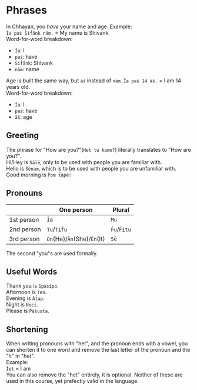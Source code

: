 # Phrases
In Chhayan, you *have* your name and age. Example:  
`Ĭa paś S̀if́ănk nām.` = My name is Shivank.  
Word-for-word breakdown:  
+ `Ĭa`: I
+ `paś`: have
+ `S̀if́ănk`: Shivank
+ `nām`: name

Age is built the same way, but `āŝ` instead of `nām`.
`Ĭa paś 14 āŝ.` = I am 14 years old.  
Word-for-word breakdown:  
+ `Ĭa`: I
+ `paś`: have
+ `āŝ`: age

## Greeting
The phrase for "How are you?"(`Het tu kamo?`) literally translates to "How are you?".  
Hi/Hey is `Sālē`, only to be used with people you are familiar with.  
Hello is `Ŝēnam`, which is to be used with people you are unfamiliar with.  
Good morning is `Ṕom t̂āṕē!`

## Pronouns
| | One person | Plural |
| --- | --- | --- |
| 1st person | `Ĭa` | `Mu` |
| 2nd person | `Tu`/`Tif́u` | `F́u`/`F́itu` |
| 3rd person | `On`(He)/`Ān`(She)/`Ēn`(It) | `Sē` |

The second "you"s are used formally.

## Useful Words
Thank you is `Spasipo`.  
Afternoon is `Ten`.  
Evening is `Āt́ap`.  
Night is `Noci`.  
Please is `Ṕās̀usta`.

## Shortening
When writing pronouns with "het", and the pronoun ends with a vowel, you can shorten it to one word and remove the last letter of the pronoun and the "h" in "het".  
Example:  
`Ĭet` = I am  
You can also remove the "het" entirely, it is optional. Neither of these are used in this course, yet prefectly valid in the language.

